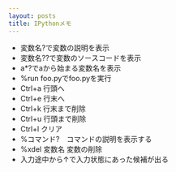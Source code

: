 ```yaml
---
layout: posts
title: IPythonメモ
---
```

* 変数名?で変数の説明を表示     
* 変数名??で変数のソースコードを表示
* a*?でaから始まる変数名を表示
* %run foo.pyでfoo.pyを実行 
* Ctrl+a 行頭へ
* Ctrl+e 行末へ
* Ctrl+k 行末まで削除
* Ctrl+u 行頭まで削除
* Ctrl+l クリア
* %コマンド?　コマンドの説明を表示する
* %xdel 変数名 変数の削除
* 入力途中から↑で入力状態にあった候補が出る
